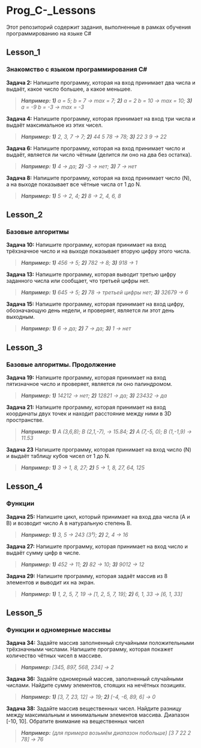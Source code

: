 # Prog_C-_Lessons
Этот репозиторий содержит задания, выполненные в рамках обучения программированию на языке С#

## Lesson_1
### Знакомство с языком программирования С#
**Задача 2:** Напишите программу, которая на вход принимает два числа и выдаёт, какое число большее, а какое меньшее.
> _**Например: 1)** a = 5; b = 7 -> max = 7;   **2)** a = 2 b = 10 -> max = 10;  **3)** a = -9 b = -3 -> max = -3_

**Задача 4:** Напишите программу, которая принимает на вход три числа и выдаёт максимальное из этих чисел.
> _**Например: 1)** 2, 3, 7 -> 7; **2)** 44 5 78 -> 78; **3)** 22 3 9 -> 22_

**Задача 6:** Напишите программу, которая на вход принимает число и выдаёт, является ли число чётным (делится ли оно на два без остатка).
> _**Например: 1)** 4 -> да; **2)** -3 -> нет; **3)** 7 -> нет_

**Задача 8:** Напишите программу, которая на вход принимает число (N), а на выходе показывает все чётные числа от 1 до N.
> _**Например: 1)** 5 -> 2, 4; **2)** 8 -> 2, 4, 6, 8_

## Lesson_2
### Базовые алгоритмы
**Задача 10:** Напишите программу, которая принимает на вход трёхзначное число и на выходе показывает вторую цифру этого числа.
> _**Например: 1)** 456 -> 5; **2)** 782 -> 8; **3)** 918 -> 1_

**Задача 13:** Напишите программу, которая выводит третью цифру заданного числа или сообщает, что третьей цифры нет.
> _**Например: 1)** 645 -> 5; **2)** 78 -> третьей цифры нет; **3)** 32679 -> 6_

**Задача 15:** Напишите программу, которая принимает на вход цифру, обозначающую день недели, и проверяет, является ли этот день выходным.
> _**Например: 1)** 6 -> да; **2)** 7 -> да; **3)** 1 -> нет_

## Lesson_3
### Базовые алгоритмы. Продолжение
**Задача 19:** Напишите программу, которая принимает на вход пятизначное число и проверяет, является ли оно палиндромом.
> _**Например: 1)** 14212 -> нет; **2)** 12821 -> да; **3)** 23432 -> да_

**Задача 21:** Напишите программу, которая принимает на вход координаты двух точек и находит расстояние между ними в 3D пространстве.
> _**Например: 1)** A (3,6,8); B (2,1,-7), -> 15.84; **2)** A (7,-5, 0); B (1,-1,9) -> 11.53_

**Задача 23** Напишите программу, которая принимает на вход число (N) и выдаёт таблицу кубов чисел от 1 до N.
> _**Например: 1)** 3 -> 1, 8, 27; **2)** 5 -> 1, 8, 27, 64, 125_

## Lesson_4
### Функции

**Задача 25:** Напишите цикл, который принимает на вход два числа (A и B) и возводит число A в натуральную степень B.
> _**Например: 1)** 3, 5 -> 243 (3⁵); **2)** 2, 4 -> 16_

**Задача 27:** Напишите программу, которая принимает на вход число и выдаёт сумму цифр в числе.
> _**Например: 1)** 452 -> 11; **2)** 82 -> 10; **3)** 9012 -> 12_

**Задача 29:** Напишите программу, которая задаёт массив из 8 элементов и выводит их на экран.
> _**Например: 1)** 1, 2, 5, 7, 19 -> [1, 2, 5, 7, 19]; **2)** 6, 1, 33 -> [6, 1, 33]_

## Lesson_5
### Функции и одномерные массивы

**Задача 34:** Задайте массив заполненный случайными положительными трёхзначными числами. Напишите программу, которая покажет количество чётных чисел в массиве.
> _**Например:** [345, 897, 568, 234] -> 2_

**Задача 36:** Задайте одномерный массив, заполненный случайными числами. Найдите сумму элементов, стоящих на нечётных позициях.
> _**Например: 1)** [3, 7, 23, 12] -> 19; **2)** [-4, -6, 89, 6] -> 0_

**Задача 38:** Задайте массив вещественных чисел. Найдите разницу между максимальным и минимальным элементов массива.
Диапазон [-10, 10]. Обратите внимание на вещественных чисел
> _**Например:** (для примера возьмём диапазон побольше) [3 7 22 2 78] -> 76_
